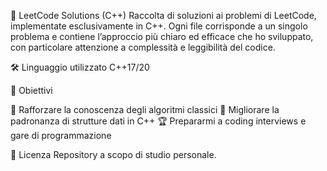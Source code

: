 🧩 LeetCode Solutions (C++)
Raccolta di soluzioni ai problemi di LeetCode, implementate esclusivamente in C++.
Ogni file corrisponde a un singolo problema e contiene l’approccio più chiaro ed efficace che ho sviluppato, con particolare attenzione a complessità e leggibilità del codice.

🛠️ Linguaggio utilizzato
C++17/20

🚀 Obiettivi

📖 Rafforzare la conoscenza degli algoritmi classici
🧠 Migliorare la padronanza di strutture dati in C++
🏆 Prepararmi a coding interviews e gare di programmazione

📜 Licenza
Repository a scopo di studio personale.
